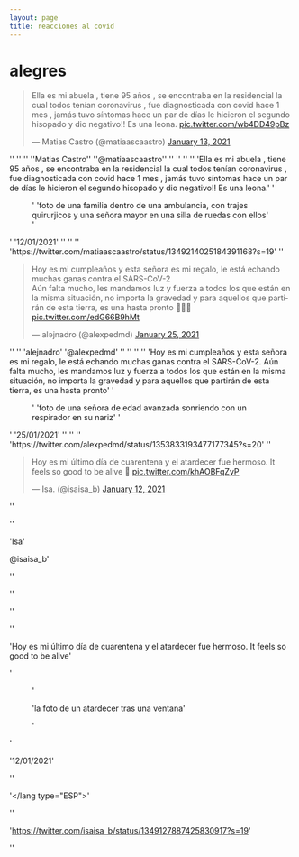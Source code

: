 ```yaml
---
layout: page
title: reacciones al covid 
---
```

# alegres   
<blockquote class="twitter-tweet"><p lang="es" dir="ltr">Ella es mi abuela , tiene 95 años , se encontraba en la residencial la cual todos tenían coronavirus , fue diagnosticada con covid hace 1 mes , jamás tuvo síntomas hace un par de días le hicieron el segundo hisopado y dio negativo!! Es una leona. <a href="https://t.co/wb4DD49pBz">pic.twitter.com/wb4DD49pBz</a></p>&mdash; Matias Castro (@matiaascaastro) <a href="https://twitter.com/matiaascaastro/status/1349214025184391168?ref_src=twsrc%5Etfw">January 13, 2021</a></blockquote> <script async src="https://platform.twitter.com/widgets.js" charset="utf-8"></script>
'<group>'
'<tweet id=“MV01”>'
'<author>'
'<name>'Matias Castro'</name>'
'<screenName>'@matiaascaastro'</screenName>'
'</author>'
'<tweetText>'
'<interp type="Alegres">'
'<lang type="ESP">'
'Ella es mi abuela , tiene 95 años , se encontraba en la residencial la cual todos tenían coronavirus , fue diagnosticada con covid hace 1 mes , jamás tuvo síntomas hace un par de días le hicieron el segundo hisopado y dio negativo!! Es una leona.'
'<figure>'
'<figDesc>foto de una familia dentro de una ambulancia, con trajes quirurjicos y una señora mayor en una silla de ruedas con ellos</figDesc>'
'</figure>'
'<creationDate>12/01/2021</creationDate>'
'</interp>'
'</lang type="ESP">'
'</tweetText>'
'<source>https://twitter.com/matiaascaastro/status/1349214025184391168?s=19</source>'
'</tweet>'


<blockquote class="twitter-tweet"><p lang="es" dir="ltr">Hoy es mi cumpleaños y esta señora es mi regalo, le está echando muchas ganas contra el SARS-CoV-2 <br>Aún falta mucho, les mandamos luz y fuerza a todos los que están en la misma situación, no importa la gravedad y para aquellos que partirán de esta tierra, es una hasta pronto 💙👵🏼 <a href="https://t.co/edG66B9hMt">pic.twitter.com/edG66B9hMt</a></p>&mdash; alǝjnadro (@alexpedmd) <a href="https://twitter.com/alexpedmd/status/1353833193477177345?ref_src=twsrc%5Etfw">January 25, 2021</a></blockquote> <script async src="https://platform.twitter.com/widgets.js" charset="utf-8"></script>
'<tweet id=“MV02”>'
'<author>'
'<name>alejnadro</name>'
'<screenName>@alexpedmd</screenName>'
'</author>'
'<tweetText>'
'<interp type="Alegres">'
'<lang type="ESP">'
'Hoy es mi cumpleaños y esta señora es mi regalo, le está echando muchas ganas contra el SARS-CoV-2. Aún falta mucho, les mandamos luz y fuerza a todos los que están en la misma situación, no importa la gravedad y para aquellos que partirán de esta tierra, es una hasta pronto'
'<figure>'
'<figDesc>foto de una señora de edad avanzada sonriendo con un respirador en su nariz</figDesc>'
'</figure>'
'<creationDate>25/01/2021</creationDate>'
'</interp>'
'</lang type="ESP">'
'</tweetText>'
'<source>https://twitter.com/alexpedmd/status/1353833193477177345?s=20</source>'
'</tweet>'


<blockquote class="twitter-tweet"><p lang="es" dir="ltr">Hoy es mi último día de cuarentena y el atardecer fue hermoso. It feels so good to be alive 🌇 <a href="https://t.co/khAOBFqZyP">pic.twitter.com/khAOBFqZyP</a></p>&mdash; Isa. (@isaisa_b) <a href="https://twitter.com/isaisa_b/status/1349127887425830917?ref_src=twsrc%5Etfw">January 12, 2021</a></blockquote> <script async src="https://platform.twitter.com/widgets.js" charset="utf-8"></script> 

'<tweet id=“MV03”>'

'<author>'

'<name>Isa</name>'

<screenName>@isaisa_b</screenName>'

'</author>'

'<tweetText>'

'<interp type="Alegres">'

'<lang type="ESP">'

'Hoy es mi último día de cuarentena y el atardecer fue hermoso. It feels so good to be alive'

'<figure>'

'<figDesc>la foto de un atardecer tras una ventana</figDesc>'

'</figure>'

'<creationDate>12/01/2021</creationDate>'

'</interp>'

'</lang type="ESP">'

'</tweetText>'

'<source>https://twitter.com/isaisa_b/status/1349127887425830917?s=19</source>'

'</tweet>'

